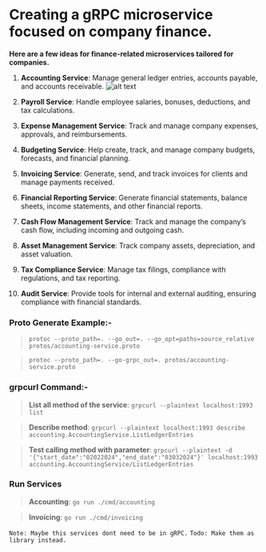# Creating a gRPC microservice focused on company finance. 

**Here are a few ideas for finance-related microservices tailored for companies.**

1. **Accounting Service**: Manage general ledger entries, accounts payable, and accounts receivable.
![alt text](https://templatelab.com/wp-content/uploads/2024/02/Business-Ledger-Template-TemplateLab.com_.jpg "Sample Ledger")

2. **Payroll Service**: Handle employee salaries, bonuses, deductions, and tax calculations.

3. **Expense Management Service**: Track and manage company expenses, approvals, and reimbursements.

4. **Budgeting Service**: Help create, track, and manage company budgets, forecasts, and financial planning.

5. **Invoicing Service**: Generate, send, and track invoices for clients and manage payments received.

6. **Financial Reporting Service**: Generate financial statements, balance sheets, income statements, and other financial reports.

7. **Cash Flow Management Service**: Track and manage the company’s cash flow, including incoming and outgoing cash.

8. **Asset Management Service**: Track company assets, depreciation, and asset valuation.

9. **Tax Compliance Service**: Manage tax filings, compliance with regulations, and tax reporting.

10. **Audit Service**: Provide tools for internal and external auditing, ensuring compliance with financial standards.

### Proto Generate Example:-
> `protoc --proto_path=. --go_out=. --go_opt=paths=source_relative protos/accounting-service.proto`

> `protoc --proto_path=. --go-grpc_out=. protos/accounting-service.proto`

### grpcurl Command:-
> **List all method of the service**: `grpcurl --plaintext localhost:1993 list`

> **Describe method**: `grpcurl --plaintext localhost:1993 describe accounting.AccountingService.ListLedgerEntries`

> **Test calling method with parameter**: `grpcurl --plaintext -d '{"start_date":"02022024","end_date":"03032024"}' localhost:1993 accounting.AccountingService/ListLedgerEntries`

### Run Services
> **Accounting**: `go run ./cmd/accounting`

> **Invoicing**: `go run ./cmd/invoicing`


`Note: Maybe this services dont need to be in gRPC.`
`Todo: Make them as library instead.`